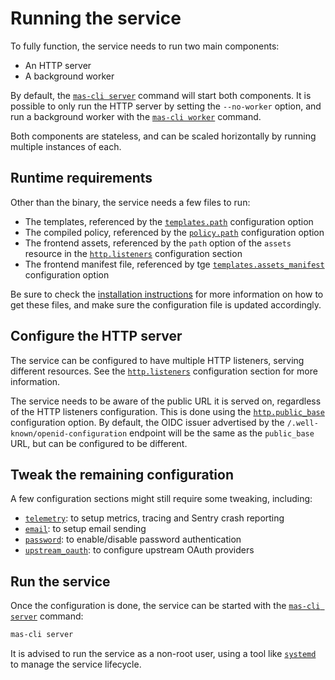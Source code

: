 # Running the service

To fully function, the service needs to run two main components:

 - An HTTP server
 - A background worker

By default, the [`mas-cli server`](../usage/cli/server.md) command will start both components.
It is possible to only run the HTTP server by setting the `--no-worker` option, and run a background worker with the [`mas-cli worker`](../usage/cli/worker.md) command.

Both components are stateless, and can be scaled horizontally by running multiple instances of each.

## Runtime requirements

Other than the binary, the service needs a few files to run:

 - The templates, referenced by the [`templates.path`](../usage/configuration.md#templates) configuration option
 - The compiled policy, referenced by the [`policy.path`](../usage/configuration.md#policy) configuration option
 - The frontend assets, referenced by the `path` option of the `assets` resource in the [`http.listeners`](../usage/configuration.md#http) configuration section
 - The frontend manifest file, referenced by tge [`templates.assets_manifest`](../usage/configuration.md#templates) configuration option

Be sure to check the [installation instructions](./installation.md) for more information on how to get these files, and make sure the configuration file is updated accordingly.

## Configure the HTTP server

The service can be configured to have multiple HTTP listeners, serving different resources.
See the [`http.listeners`](../usage/configuration.md#http) configuration section for more information.

The service needs to be aware of the public URL it is served on, regardless of the HTTP listeners configuration.
This is done using the [`http.public_base`](../usage/configuration.md#http) configuration option.
By default, the OIDC issuer advertised by the `/.well-known/openid-configuration` endpoint will be the same as the `public_base` URL, but can be configured to be different.

## Tweak the remaining configuration

A few configuration sections might still require some tweaking, including:

 - [`telemetry`](../usage/configuration.md#telemetry): to setup metrics, tracing and Sentry crash reporting
 - [`email`](../usage/configuration.md#email): to setup email sending
 - [`password`](../usage/configuration.md#password): to enable/disable password authentication
 - [`upstream_oauth`](../usage/configuration.md#upstream-oauth): to configure upstream OAuth providers


## Run the service

Once the configuration is done, the service can be started with the [`mas-cli server`](../usage/cli/server.md) command:

```sh
mas-cli server
```

It is advised to run the service as a non-root user, using a tool like [`systemd`](https://www.freedesktop.org/wiki/Software/systemd/) to manage the service lifecycle.